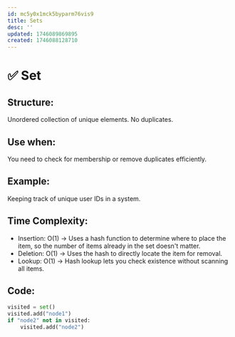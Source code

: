 ```yaml
---
id: mc5y0x1mck5byparm76vis9
title: Sets
desc: ''
updated: 1746089869895
created: 1746088128710
---
```


# ✅ Set

## Structure:
Unordered collection of unique elements. No duplicates.

## Use when:
You need to check for membership or remove duplicates efficiently.

## Example:
Keeping track of unique user IDs in a system.

## Time Complexity:
- Insertion: O(1) → Uses a hash function to determine where to place the item, so the number of items already in the set doesn't matter.
- Deletion: O(1) → Uses the hash to directly locate the item for removal.
- Lookup: O(1) → Hash lookup lets you check existence without scanning all items.

## Code:
```python
visited = set()
visited.add("node1")
if "node2" not in visited:
    visited.add("node2")